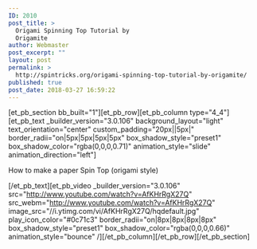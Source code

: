```yaml
---
ID: 2010
post_title: >
  Origami Spinning Top Tutorial by
  Origamite
author: Webmaster
post_excerpt: ""
layout: post
permalink: >
  http://spintricks.org/origami-spinning-top-tutorial-by-origamite/
published: true
post_date: 2018-03-27 16:59:22
---
```

[et_pb_section bb_built="1"][et_pb_row][et_pb_column type="4_4"][et_pb_text _builder_version="3.0.106" background_layout="light" text_orientation="center" custom_padding="20px||5px|" border_radii="on|5px|5px|5px|5px" box_shadow_style="preset1" box_shadow_color="rgba(0,0,0,0.71)" animation_style="slide" animation_direction="left"]

How to make a paper Spin Top (origami style)

[/et_pb_text][et_pb_video _builder_version="3.0.106" src="http://www.youtube.com/watch?v=AfKHrRgX27Q" src_webm="http://www.youtube.com/watch?v=AfKHrRgX27Q" image_src="//i.ytimg.com/vi/AfKHrRgX27Q/hqdefault.jpg" play_icon_color="#0c71c3" border_radii="on|8px|8px|8px|8px" box_shadow_style="preset1" box_shadow_color="rgba(0,0,0,0.66)" animation_style="bounce" /][/et_pb_column][/et_pb_row][/et_pb_section]